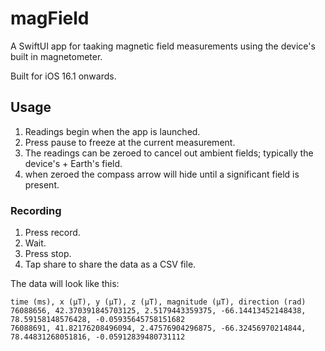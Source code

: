 #  magField

A SwiftUI app for taaking magnetic field measurements using the device's built in magnetometer.

Built for iOS 16.1 onwards. 


## Usage

1. Readings begin when the app is launched.
1. Press pause to freeze at the current measurement.
1. The readings can be zeroed to cancel out ambient fields; typically the device's + Earth's field.
1. when zeroed the compass arrow will hide until a significant field is present.

### Recording
1. Press record.
1. Wait.
1. Press stop.
1. Tap share to share the data as a CSV file.

The data will look like this:

```
time (ms), x (μT), y (μT), z (μT), magnitude (μT), direction (rad)
76088656, 42.370391845703125, 2.5179443359375, -66.14413452148438, 78.59158148576428, -0.05935645758151682
76088691, 41.82176208496094, 2.47576904296875, -66.32456970214844, 78.44831268051816, -0.05912839480731112
```
